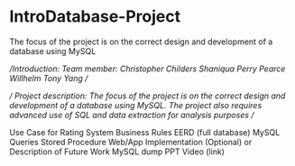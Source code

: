 # IntroDatabase-Project
The focus of the project is on the correct design and development of a database using MySQL

*/Introduction:
Team member: Christopher Childers
             Shaniqua Perry
             Pearce Willhelm
             Tony Yang
 /*
 
 */ Project description: The focus of the project is on the correct design and development of a database using MySQL.  The project also requires advanced use of SQL and data extraction for analysis purposes
 /*

Use Case for Rating System
Business Rules
EERD (full database)
MySQL Queries
Stored Procedure
Web/App Implementation (Optional) or Description of Future Work
MySQL dump
PPT Video (link)
